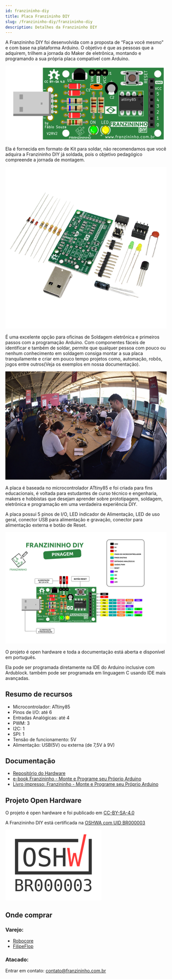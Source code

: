 ```yaml
---
id: franzininho-diy
title: Placa Franzininho DIY
slug: /franzininho-diy/franzininho-diy
description: Detalhes da Franzininho DIY
---
```


A Franzininho DIY foi desenvolvida com a proposta de “Faça você mesmo” e com base na plataforma Arduino. O objetivo é que as pessoas que a adquirem, trilhem a jornada do Maker de eletrônica, montando e programando a sua própria placa compatível com Arduino.

![Placa Franzininho DIY](img/franzininho-diy/placa-franzininho-diy.png)

Ela é fornecida em formato de Kit para soldar, não recomendamos que você adquira a Franzininho DIY já soldada, pois o objetivo pedagógico compreende a jornada de montagem.

![Kit Franzininho DIY](img/franzininho-diy/kit-franzininho-diy.png)

É uma excelente opção para oficinas de Soldagem eletrônica e primeiros passos com a programação Arduino. Com componentes fáceis de identificar e também de soldar, permite que qualquer pessoa com pouco ou nenhum conhecimento em soldagem consiga montar a sua placa tranquilamente e criar em pouco tempo projetos como, automação, robôs, jogos entre outros(Veja os exemplos em nossa documentação).

![Oficina Franzininho DIY](img/franzininho-diy/oficina-franzininho-diy.jpg)


A placa é baseada no microcontrolador ATtiny85 e foi criada para fins educacionais, é voltada para estudantes de curso técnico e engenharia, makers e hobbistas que desejam aprender sobre prototipagem, soldagem, eletrônica e programação em uma verdadeira experiência DIY.

A placa possui 5 pinos de I/O, LED indicador de Alimentação, LED de uso geral, conector USB para alimentação e gravação, conector para alimentação externa e botão de Reset.

![Pinout Franzininho DIY](img/franzininho-diy/Pinagem-completa-Franzininho-DIY-V2RV2-fundo-branco.png)

O projeto é open hardware e toda a documentação está aberta e disponível em português.

Ela pode ser programada diretamente na IDE do Arduino inclusive com Ardublock. também pode ser programada em linguagem C usando IDE mais avançadas.

## Resumo de recursos

- Microcontrolador: ATtiny85
- Pinos de I/O: até 6
- Entradas Analógicas: até 4
- PWM: 3
- I2C: 1
- SPI: 1
- Tensão de funcionamento: 5V
- Alimentação: USB(5V) ou externa (de 7,5V à 9V)

## Documentação

- [Repositório do Hardware](https://github.com/Franzininho/franzininho-diy-board)
- [e-book Franzininho - Monte e Programe seu Próprio Arduino](http://eepurl.com/gbR4P1)
- [Livro impresso: Franzininho - Monte e Programe seu Próprio Arduino](https://www.amazon.com.br/Franzininho-F%C3%A1bio-Souza/dp/8595680531/)


## Projeto Open Hardware

O projeto é open hardware e foi publicado em [CC-BY-SA-4.0](https://github.com/Franzininho/franzininho-diy-board/blob/main/LICENSE)

A Franzininho DIY está certificada na [OSHWA com UID BR000003](https://certification.oshwa.org/br000003.html)

![BR000003](img/franzininho-diy/OSHW_mark_BR000003.png)

## Onde comprar

### Varejo:

- [Robocore](https://www.robocore.net/loja/embarcados/franzininho-diy)
- [FilipeFlop](https://www.robocore.net/loja/embarcados/franzininho-diy)


### Atacado:

Entrar em contato: [contato@franzininho.com.br](mailto:contato@franzininho.com.br)
